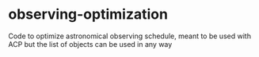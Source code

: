 # observing-optimization
Code to optimize astronomical observing schedule, meant to be used with ACP but the list of objects can be used in any way
